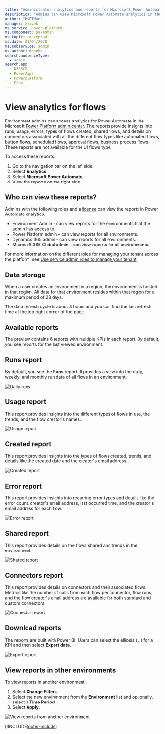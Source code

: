 ```yaml
---
title: "Administrator analytics and reports for Microsoft Power Automate"
description: "Admins can view Microsoft Power Automate analytics in the Power Platform admin center, including reports on run data of flows, flows created, usage, and errors."
author: "MSFTMan"
manager: kvivek
ms.service: power-platform
ms.component: pa-admin
ms.topic: conceptual
ms.date: 08/04/2020
ms.subservice: admin
ms.author: deonhe
search.audienceType: 
  - admin
search.app:
  - D365CE
  - PowerApps
  - Powerplatform
  - Flow
---
```

# View analytics for flows

Environment admins can access analytics for Power Automate in the Microsoft [Power Platform admin center](https://admin.powerplatform.microsoft.com/analytics/flow). The reports provide insights into runs, usage, errors, types of flows created, shared flows, and details on connectors associated with all the different flow types like automated flows, button flows, scheduled flows, approval flows, business process flows. These reports are not available for the UI flows type.

To access these reports:

1. Go to the navigation bar on the left side.
2. Select **Analytics**.
3. Select **Microsoft Power Automate**.
4. View the reports on the right side.

## Who can view these reports?

Admins with the following roles and a [license](pricing-billing-skus.md) can view the reports in Power Automate analytics:
- Environment Admin - can view reports for the environments that the admin has access to.
- Power Platform admin – can view reports for all environments.
- Dynamics 365 admin - can view reports for all environments.
- Microsoft 365 Global admin – can view reports for all environments.

For more information on the different roles for managing your tenant across the platform, see [Use service admin roles to manage your tenant](use-service-admin-role-manage-tenant.md).

## Data storage

When a user creates an environment in a region, the environment is hosted in that region. All data for that environment resides within that region for a maximum period of 28 days. 

The data refresh cycle is about 3 hours and you can find the last refresh time at the top right corner of the page.

## Available reports

The preview contains 6 reports with multiple KPIs in each report. By default, you see reports for the last viewed environment. 


## Runs report

By default, you see the **Runs** report. It provides a view into the daily, weekly, and monthly run data of all flows in an environment.


![Daily runs](media/analytics-flow/daily-runs.png)


## Usage report

This report provides insights into the different types of flows in use, the trends, and the flow creator's names.

![Usage report](media/analytics-flow/usage-report.png)

## Created report

This report provides insights into the types of flows created, trends, and details like the created date and the creator's email address.

![Created report](media/analytics-flow/created-report.png)


## Error report

This report provides insights into recurring error types and details like the error count, creator's email address, last occurred time, and the creator's email address for each flow.

![Error report](media/analytics-flow/error-report.png)

## Shared report

This report provides details on the flows shared and trends in the environment.

![Shared report](media/analytics-flow/shared-report.png)

## Connectors report

This report provides details on connectors and their associated flows. Metrics like the number of calls from each flow per connector, flow runs, and the flow creator's email address are available for both standard and custom connectors.


![Connector report](media/analytics-flow/connectors-report.png)

## Download reports

The reports are built with Power BI. Users can select the ellipsis (…) for a KPI and then select **Export data**.

![Export report](media/analytics-flow/export-report.png)

## View reports in other environments

To view reports in another environment:

1. Select **Change Filters**.
1. Select the new environment from the **Environment** list and optionally, select a **Time Period**.
1. Select **Apply**.


![View reports from another environment](media/analytics-flow/new-environment.png)


[!INCLUDE[footer-include](../includes/footer-banner.md)]
